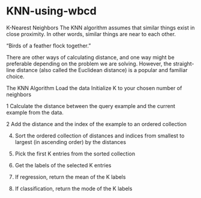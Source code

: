 # KNN-using-wbcd

K-Nearest Neighbors
The KNN algorithm assumes that similar things exist in close proximity. 
In other words, similar things are near to each other.

“Birds of a feather flock together.”

There are other ways of calculating distance, and one way might be preferable depending on the problem we are solving. However, the straight-line distance (also called the Euclidean distance) is a popular and familiar choice.

The KNN Algorithm
Load the data
Initialize K to your chosen number of neighbors

1 Calculate the distance between the query example and the current example from the data.

2 Add the distance and the index of the example to an ordered collection

4. Sort the ordered collection of distances and indices from smallest to largest (in ascending order) by the distances

5. Pick the first K entries from the sorted collection

6. Get the labels of the selected K entries

7. If regression, return the mean of the K labels

8. If classification, return the mode of the K labels
